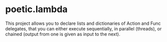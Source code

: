
# poetic.lambda

This project allows you to declare lists and dictionaries of Action
and Func delegates, that you can either execute sequentially, in parallel
(threads), or chained (output from one is given as input to the next).


